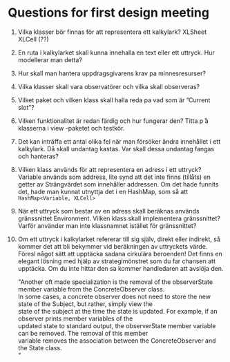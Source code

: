 # Questions for first design meeting

1.  Vilka klasser bör finnas för att representera ett kalkylark?
XLSheet
XLCell (??)
2.  En ruta i kalkylarket skall kunna innehalla en text eller ett uttryck. Hur modellerar man detta?

3.  Hur skall man hantera uppdragsgivarens krav pa minnesresurser?

4.  Vilka klasser skall vara observatörer och vilka skall observeras?

5.  Vilket paket och vilken klass skall halla reda pa vad som är ”Current slot”?

6.  Vilken funktionalitet är redan färdig och hur fungerar den? Titta p ̊a klasserna i view -paketet och testkör.

7.  Det kan inträffa ett antal olika fel när man försöker ändra innehållet i ett kalkylark. Då skall undantag kastas. Var skall dessa undantag fangas och hanteras? 
    
8.  Vilken klass används för att representera en adress i ett uttryck?<br>
Variable används som address, lite synd att det inte finns (tillåts) en getter av Strängvärdet som innehåller addressen.
Om det hade funnits det, hade man kunnat utnyttja det i en HashMap, som så att ```HashMap<Variable, XLCell> ```

9.  När  ett  uttryck  som  bestar  av  en  adress  skall  beräknas  används  gränssnittet Environment. 
    Vilken  klass  skall  implementera  gränssnittet?  Varför  använder  man  inte  klassnamnet  istället  för gränssnittet?
    
10. Om  ett  uttryck  i  kalkylarket  refererar  till  sig  själv,  direkt  eller  indirekt,  så kommer  det  att  bli
    bekymmer vid beräkningen av uttryckets värde. Föresl något sätt att upptäcka sadana cirkulära beroenden! 
    Det  finns  en  elegant  lösning  med  hjälp  av  strategimönstret  som  du far  chansen  att upptäcka. 
    Om du inte hittar den sa kommer handledaren att avslöja den.
    
    "Another oft made specialization is the removal of the observerState member variable from the ConcreteObserver class. <br>
    In some cases, a concrete observer does not need to store the new state of the Subject, but rather, simply view the <br>
    state of the subject at the time the state is updated. For example, if an observer prints member variables of the<br>
    updated state to standard output, the observerState member variable can be removed. The removal of this member<br>
    variable removes the association between the ConcreteObserver and the State class.<br>"
